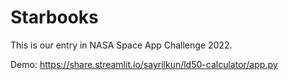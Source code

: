 
# Starbooks

This is our entry in NASA Space App Challenge 2022.

Demo:
https://share.streamlit.io/sayrilkun/ld50-calculator/app.py
